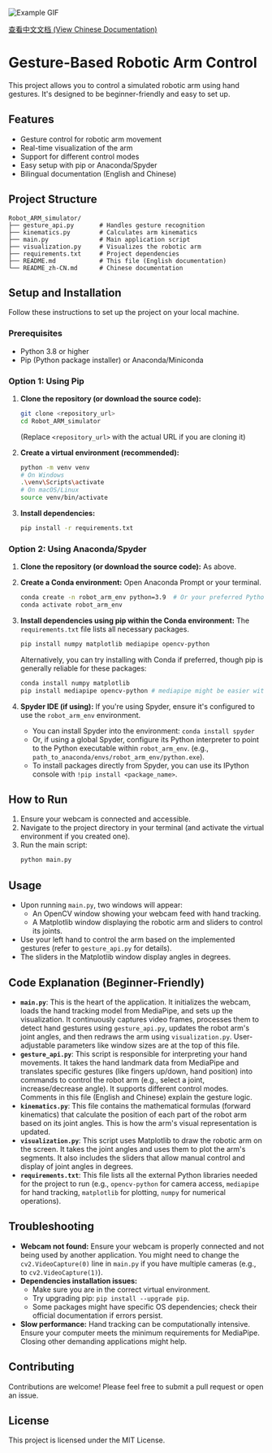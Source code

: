![Example GIF](img/clip0615.gif)

[查看中文文档 (View Chinese Documentation)](./README.md)

# Gesture-Based Robotic Arm Control

This project allows you to control a simulated robotic arm using hand gestures. It's designed to be beginner-friendly and easy to set up.

## Features

- Gesture control for robotic arm movement
- Real-time visualization of the arm
- Support for different control modes
- Easy setup with pip or Anaconda/Spyder
- Bilingual documentation (English and Chinese)

## Project Structure

```
Robot_ARM_simulator/
├── gesture_api.py       # Handles gesture recognition
├── kinematics.py        # Calculates arm kinematics
├── main.py              # Main application script
├── visualization.py     # Visualizes the robotic arm
├── requirements.txt     # Project dependencies
├── README.md            # This file (English documentation)
└── README_zh-CN.md      # Chinese documentation
```

## Setup and Installation

Follow these instructions to set up the project on your local machine.

### Prerequisites

- Python 3.8 or higher
- Pip (Python package installer) or Anaconda/Miniconda

### Option 1: Using Pip

1.  **Clone the repository (or download the source code):**
    ```bash
    git clone <repository_url>
    cd Robot_ARM_simulator
    ```
    (Replace `<repository_url>` with the actual URL if you are cloning it)

2.  **Create a virtual environment (recommended):**
    ```bash
    python -m venv venv
    # On Windows
    .\venv\Scripts\activate
    # On macOS/Linux
    source venv/bin/activate
    ```

3.  **Install dependencies:**
    ```bash
    pip install -r requirements.txt
    ```

### Option 2: Using Anaconda/Spyder

1.  **Clone the repository (or download the source code):**
    As above.

2.  **Create a Conda environment:**
    Open Anaconda Prompt or your terminal.
    ```bash
    conda create -n robot_arm_env python=3.9  # Or your preferred Python version
    conda activate robot_arm_env
    ```

3.  **Install dependencies using pip within the Conda environment:**
    The `requirements.txt` file lists all necessary packages.
    ```bash
    pip install numpy matplotlib mediapipe opencv-python
    ```
    Alternatively, you can try installing with Conda if preferred, though pip is generally reliable for these packages:
    ```bash
    conda install numpy matplotlib
    pip install mediapipe opencv-python # mediapipe might be easier with pip
    ```

4.  **Spyder IDE (if using):**
    If you're using Spyder, ensure it's configured to use the `robot_arm_env` environment.
    - You can install Spyder into the environment: `conda install spyder`
    - Or, if using a global Spyder, configure its Python interpreter to point to the Python executable within `robot_arm_env`. (e.g., `path_to_anaconda/envs/robot_arm_env/python.exe`).
    - To install packages directly from Spyder, you can use its IPython console with `!pip install <package_name>`.

## How to Run

1.  Ensure your webcam is connected and accessible.
2.  Navigate to the project directory in your terminal (and activate the virtual environment if you created one).
3.  Run the main script:
    ```bash
    python main.py
    ```

## Usage

- Upon running `main.py`, two windows will appear:
    - An OpenCV window showing your webcam feed with hand tracking.
    - A Matplotlib window displaying the robotic arm and sliders to control its joints.
- Use your left hand to control the arm based on the implemented gestures (refer to `gesture_api.py` for details).
- The sliders in the Matplotlib window display angles in degrees.

## Code Explanation (Beginner-Friendly)

-   **`main.py`**: This is the heart of the application. It initializes the webcam, loads the hand tracking model from MediaPipe, and sets up the visualization. It continuously captures video frames, processes them to detect hand gestures using `gesture_api.py`, updates the robot arm's joint angles, and then redraws the arm using `visualization.py`. User-adjustable parameters like window sizes are at the top of this file.
-   **`gesture_api.py`**: This script is responsible for interpreting your hand movements. It takes the hand landmark data from MediaPipe and translates specific gestures (like fingers up/down, hand position) into commands to control the robot arm (e.g., select a joint, increase/decrease angle). It supports different control modes. Comments in this file (English and Chinese) explain the gesture logic.
-   **`kinematics.py`**: This file contains the mathematical formulas (forward kinematics) that calculate the position of each part of the robot arm based on its joint angles. This is how the arm's visual representation is updated.
-   **`visualization.py`**: This script uses Matplotlib to draw the robotic arm on the screen. It takes the joint angles and uses them to plot the arm's segments. It also includes the sliders that allow manual control and display of joint angles in degrees.
-   **`requirements.txt`**: This file lists all the external Python libraries needed for the project to run (e.g., `opencv-python` for camera access, `mediapipe` for hand tracking, `matplotlib` for plotting, `numpy` for numerical operations).

## Troubleshooting

-   **Webcam not found:** Ensure your webcam is properly connected and not being used by another application. You might need to change the `cv2.VideoCapture(0)` line in `main.py` if you have multiple cameras (e.g., to `cv2.VideoCapture(1)`).
-   **Dependencies installation issues:**
    -   Make sure you are in the correct virtual environment.
    -   Try upgrading pip: `pip install --upgrade pip`.
    -   Some packages might have specific OS dependencies; check their official documentation if errors persist.
-   **Slow performance:** Hand tracking can be computationally intensive. Ensure your computer meets the minimum requirements for MediaPipe. Closing other demanding applications might help.

## Contributing

Contributions are welcome! Please feel free to submit a pull request or open an issue.

## License

This project is licensed under the MIT License.
